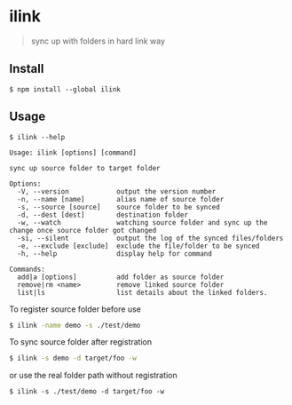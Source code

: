 # ilink

> sync up with folders in hard link way

## Install

```
$ npm install --global ilink
```

## Usage

```
$ ilink --help

Usage: ilink [options] [command]

sync up source folder to target folder

Options:
  -V, --version            output the version number
  -n, --name [name]        alias name of source folder
  -s, --source [source]    source folder to be synced
  -d, --dest [dest]        destination folder
  -w, --watch              watching source folder and sync up the change once source folder got changed
  -si, --silent            output the log of the synced files/folders
  -e, --exclude [exclude]  exclude the file/folder to be synced
  -h, --help               display help for command

Commands:
  add|a [options]          add folder as source folder
  remove|rm <name>         remove linked source folder
  list|ls                  list details about the linked folders.
```

To register source folder before use
```sh
$ ilink -name demo -s ./test/demo
```

To sync source folder after registration
```sh
$ ilink -s demo -d target/foo -w
```

or use the real folder path without registration
```
$ ilink -s ./test/demo -d target/foo -w
```